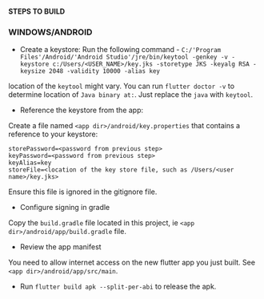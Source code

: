 #### STEPS TO BUILD

### WINDOWS/ANDROID 

- Create a keystore:
Run the following command -
`C:/'Program Files'/Android/'Android Studio'/jre/bin/keytool -genkey -v -keystore c:/Users/<USER_NAME>/key.jks -storetype JKS -keyalg RSA -keysize 2048 -validity 10000 -alias key`

location of the `keytool` might vary. You can run `flutter doctor -v` to determine location of `Java binary at:`. Just replace the `java` with `keytool`.

- Reference the keystore from the app:

Create a file named `<app dir>/android/key.properties` that contains a reference to your keystore:

```
storePassword=<password from previous step>
keyPassword=<password from previous step>
keyAlias=key
storeFile=<location of the key store file, such as /Users/<user name>/key.jks>
```

Ensure this file is ignored in the gitignore file.

- Configure signing in gradle

Copy the `build.gradle` file located in this project, ie `<app dir>/android/app/build.gradle` file.

- Review the app manifest

You need to allow internet access on the new flutter app you just built. See `<app dir>/android/app/src/main`.

- Run `flutter build apk --split-per-abi` to release the apk.
